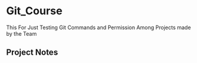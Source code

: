 # Git_Course
This For Just Testing Git Commands and Permission Among Projects made by the Team 

## Project Notes 
